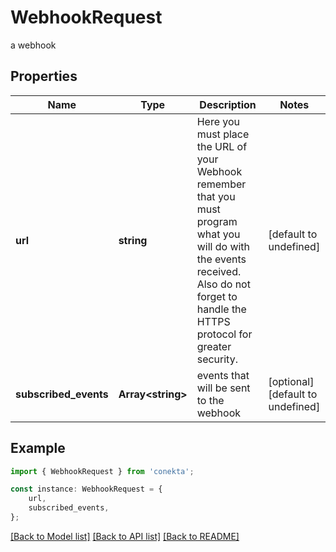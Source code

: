 # WebhookRequest

a webhook

## Properties

Name | Type | Description | Notes
------------ | ------------- | ------------- | -------------
**url** | **string** | Here you must place the URL of your Webhook remember that you must program what you will do with the events received. Also do not forget to handle the HTTPS protocol for greater security. | [default to undefined]
**subscribed_events** | **Array&lt;string&gt;** | events that will be sent to the webhook | [optional] [default to undefined]

## Example

```typescript
import { WebhookRequest } from 'conekta';

const instance: WebhookRequest = {
    url,
    subscribed_events,
};
```

[[Back to Model list]](../README.md#documentation-for-models) [[Back to API list]](../README.md#documentation-for-api-endpoints) [[Back to README]](../README.md)
